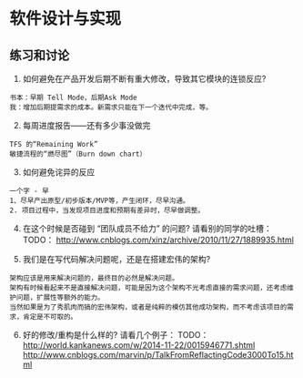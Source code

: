 # 软件设计与实现

## 练习和讨论
1. 如何避免在产品开发后期不断有重大修改，导致其它模块的连锁反应? 
```
书本：早期 Tell Mode，后期Ask Mode
我：增加后期提需求的成本。新需求只能在下一个迭代中完成，等。
```

2. 每周进度报告——还有多少事没做完
```
TFS 的“Remaining Work”
敏捷流程的“燃尽图”（Burn down chart）
```

3. 如何避免诧异的反应
```
一个字 - 早
1、尽早产出原型/初步版本/MVP等，产生闭环，尽早沟通。
2. 项目过程中，当发现项目进度和预期有差异时，尽早做调整。
```

4. 在这个时候是否碰到 “团队成员不给力” 的问题?  请看别的同学的吐槽：
TODO：
http://www.cnblogs.com/xinz/archive/2010/11/27/1889935.html 

5. 我们是在写代码解决问题呢，还是在搭建宏伟的架构?
```
架构应该是用来解决问题的，最终目的必然是解决问题。
架构有时候看起来不是直接解决问题，可能是因为这个架构不光考虑直接的需求问题，还考虑维护问题，扩展性等额外的能力。
当然如果是为了秀肌肉而搞的宏伟架构，或者是纯粹的模仿其他成功架构，而不考虑该项目的需求，肯定是不可取的。
```

6. 好的修改/重构是什么样的?  请看几个例子：
TODO：
    http://world.kankanews.com/w/2014-11-22/0015946771.shtml
    http://www.cnblogs.com/marvin/p/TalkFromReflactingCode3000To15.html 